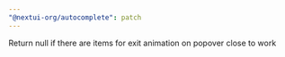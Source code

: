 ```yaml
---
"@nextui-org/autocomplete": patch
---
```


Return null if there are items for exit animation on popover close to work
